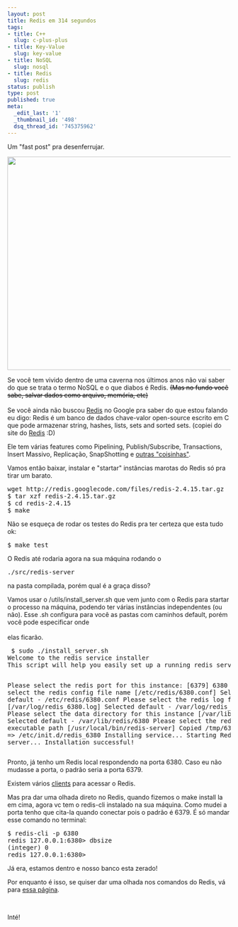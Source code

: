 ```yaml
---
layout: post
title: Redis em 314 segundos
tags:
- title: C++
  slug: c-plus-plus
- title: Key-Value
  slug: key-value
- title: NoSQL
  slug: nosql
- title: Redis
  slug: redis
status: publish
type: post
published: true
meta:
  _edit_last: '1'
  _thumbnail_id: '498'
  dsq_thread_id: '745375962'
---
```

<p>Um "fast post" pra desenferrujar.</p>
<p><a href="http://marcelotozzi.com.br/wp-content/uploads/2012/06/003MRD_Randall_Duk_Kim_003.jpeg"><img src="http://marcelotozzi.com.br/wp-content/uploads/2012/06/003MRD_Randall_Duk_Kim_003.jpeg" alt="" title="003MRD_Randall_Duk_Kim_003" width="852" height="480" class="aligncenter size-full wp-image-487" /></a></p>
<p>Se você tem vivido dentro de uma caverna nos últimos anos não vai saber do que se trata o termo NoSQL e o que diabos é Redis.<span style="color: #000000;"> <del>(Mas no fundo você sabe, salvar dados como arquivo, memória, etc)</del></span><br /><br />
Se você ainda não buscou <a href="http://redis.io/" target="_blank">Redis</a> no Google pra saber do que estou falando eu digo: Redis é um banco de dados chave-valor open-source escrito em C que pode armazenar string, hashes, lists, sets and sorted sets. (copiei do site do <a href="http://redis.io/" target="_blank">Redis</a> :D)</p>
<p>Ele tem várias features como Pipelining, Publish/Subscribe, Transactions, Insert Massivo, Replicação, SnapShotting e <a href="http://redis.io/documentation" target="_blank">outras "coisinhas"</a>.</p>
<p>Vamos então baixar, instalar e "startar" instâncias marotas do Redis só pra tirar um barato.</p>
<pre class="brush:shell">wget http://redis.googlecode.com/files/redis-2.4.15.tar.gz
$ tar xzf redis-2.4.15.tar.gz
$ cd redis-2.4.15
$ make</pre>
<p>Não se esqueça de rodar os testes do Redis pra ter certeza que esta tudo ok:</p>
<pre class="brush:shell">$ make test</pre>
<p>O Redis até rodaria agora na sua máquina rodando o</p>
<pre class="brush:shell">./src/redis-server</pre>
<p>na pasta compilada, porém qual é a graça disso?</p>
<p>Vamos usar o /utils/install_server.sh que vem junto com o Redis para startar o processo na máquina, podendo ter várias instâncias independentes (ou não). Esse .sh configura para você as pastas com caminhos default, porém você pode especificar onde<br /><br />
elas ficarão.</p>
<pre class="brush:shell"> $ sudo ./install_server.sh 
Welcome to the redis service installer
This script will help you easily set up a running redis server

Please select the redis port for this instance: [6379] 6380
Please select the redis config file name [/etc/redis/6380.conf] 
Selected default - /etc/redis/6380.conf
Please select the redis log file name [/var/log/redis_6380.log] 
Selected default - /var/log/redis_6380.log
Please select the data directory for this instance [/var/lib/redis/6380] 
Selected default - /var/lib/redis/6380
Please select the redis executable path [/usr/local/bin/redis-server] 
Copied /tmp/6380.conf =&gt; /etc/init.d/redis_6380
Installing service...
Starting Redis server...
Installation successful!</pre>
<p>Pronto, já tenho um Redis local respondendo na porta 6380. Caso eu não mudasse a porta, o padrão seria a porta 6379.</p>
<p>Existem vários <a href="http://redis.io/clients" target="_blank">clients</a> para acessar o Redis.</p>
<p>Mas pra dar uma olhada direto no Redis, quando fizemos o make install la em cima, agora vc tem o redis-cli instalado na sua máquina. Como mudei a porta tenho que cita-la quando conectar pois o padrão é 6379. É só mandar esse comando no terminal:</p>
<pre class="brush:shell">$ redis-cli -p 6380
redis 127.0.0.1:6380&gt; dbsize
(integer) 0
redis 127.0.0.1:6380&gt;</pre>
<p>Já era, estamos dentro e nosso banco esta zerado!</p>
<p>Por enquanto é isso, se quiser dar uma olhada nos comandos do Redis, vá para <a href="http://redis.io/commands" target="_blank">essa página</a>.</p>
<p>&nbsp;</p>
<p>Inté!</p>
